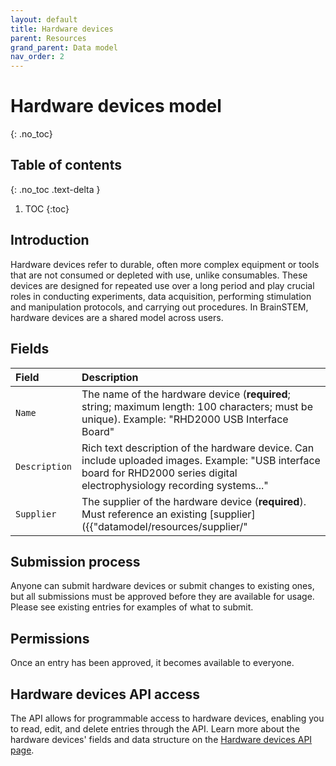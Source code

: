 ```yaml
---
layout: default
title: Hardware devices
parent: Resources
grand_parent: Data model
nav_order: 2
---
```


# Hardware devices model
{: .no_toc}

## Table of contents
{: .no_toc .text-delta }

1. TOC
{:toc}

## Introduction

Hardware devices refer to durable, often more complex equipment or tools that are not consumed or depleted with use, unlike consumables. These devices are designed for repeated use over a long period and play crucial roles in conducting experiments, data acquisition, performing stimulation and manipulation protocols, and carrying out procedures. In BrainSTEM, hardware devices are a shared model across users.

## Fields

| Field | Description |
|:------|:------------|
| `Name` | The name of the hardware device (**required**; string; maximum length: 100 characters; must be unique). Example: "RHD2000 USB Interface Board" |
| `Description` | Rich text description of the hardware device. Can include uploaded images. Example: "USB interface board for RHD2000 series digital electrophysiology recording systems..." |
| `Supplier` | The supplier of the hardware device (**required**). Must reference an existing [supplier]({{"datamodel/resources/supplier/"|absolute_url}}). Example: "Intan Technologies" |

## Submission process

Anyone can submit hardware devices or submit changes to existing ones, but all submissions must be approved before they are available for usage. Please see existing entries for examples of what to submit.

## Permissions

Once an entry has been approved, it becomes available to everyone.

## Hardware devices API access

The API allows for programmable access to hardware devices, enabling you to read, edit, and delete entries through the API. Learn more about the hardware devices' fields and data structure on the [Hardware devices API page]({{"api/resources/hardwaredevice/"|absolute_url}}).
